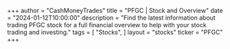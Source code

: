 +++
author = "CashMoneyTrades"
title = "PFGC | Stock and Overview"
date = "2024-01-12T10:00:00"
description = "Find the latest information about trading PFGC stock for a full financial overview to help with your stock trading and investing."
tags = [
"Stocks",
]
layout = "stocks"
ticker = "PFGC"
+++
        


    
        